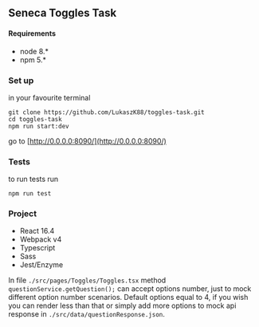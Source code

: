 ## Seneca Toggles Task

#### Requirements 
* node 8.*
* npm 5.*

### Set up
in your favourite terminal

```
git clone https://github.com/LukaszK88/toggles-task.git
cd toggles-task
npm run start:dev
```
go to [http://0.0.0.0:8090/](http://0.0.0.0:8090/)

### Tests
to run tests run
```
npm run test
```

### Project

* React 16.4
* Webpack v4
* Typescript
* Sass
* Jest/Enzyme

In file `./src/pages/Toggles/Toggles.tsx` method `questionService.getQuestion();` can accept options number, just to mock different option number scenarios. Default options equal to 4,
 if you wish you can render less than that or simply add more options to mock api response in `./src/data/questionResponse.json`.
 
 
